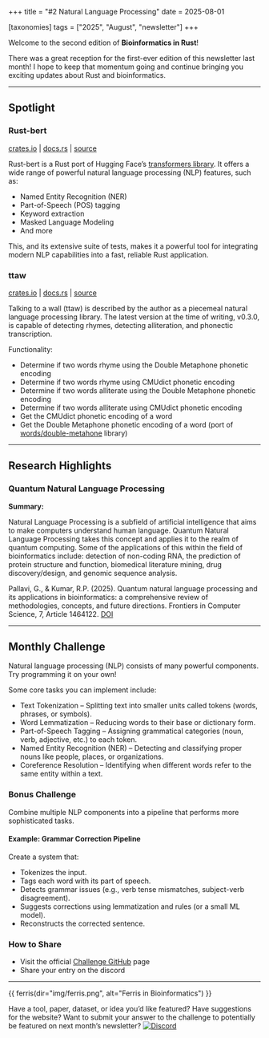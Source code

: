 +++
title = "#2 Natural Language Processing"
date = 2025-08-01

[taxonomies]
tags = ["2025", "August", "newsletter"]
+++

Welcome to the second edition of **Bioinformatics in Rust**!

There was a great reception for the first-ever edition of this newsletter last month!
I hope to keep that momentum going and continue bringing you exciting updates
about Rust and bioinformatics.

---

## Spotlight

### Rust-bert

[crates.io](https://crates.io/crates/rust_bert) |
[docs.rs](https://docs.rs/crate/rust-bert/latest) |
[source](https://github.com/guillaume-be/rust-bert)

Rust-bert is a Rust port of Hugging Face’s
[transformers library](https://github.com/huggingface/transformers).
It offers a wide range of powerful natural language processing (NLP) features,
such as:

- Named Entity Recognition (NER)
- Part-of-Speech (POS) tagging
- Keyword extraction
- Masked Language Modeling
- And more

This, and its extensive suite of tests, makes it a powerful tool for integrating
modern NLP capabilities into a fast, reliable Rust application.

### ttaw

[crates.io](https://crates.io/crates/ttaw) |
[docs.rs](https://docs.rs/ttaw/0.3.0/ttaw/) |
[source](https://github.com/shnewto/ttaw)

Talking to a wall (ttaw) is described by the author as a piecemeal
natural language processing library. The latest version at the time of writing,
v0.3.0, is capable of detecting rhymes, detecting alliteration,
and phonectic transcription.

Functionality:

- Determine if two words rhyme using the Double Metaphone phonetic encoding
- Determine if two words rhyme using CMUdict phonetic encoding
- Determine if two words alliterate using the Double Metaphone phonetic encoding
- Determine if two words alliterate using CMUdict phonetic encoding
- Get the CMUdict phonetic encoding of a word
- Get the Double Metaphone phonetic encoding of a word (port of 
[words/double-metahone](https://github.com/words/double-metaphone) library)

---

## Research Highlights

### Quantum Natural Language Processing

**Summary:**

Natural Language Processing is a subfield of artificial intelligence that aims to
make computers understand human language. Quantum Natural Language Processing
takes this concept and applies it to the realm of quantum computing.
Some of the applications of this within the field of bioinformatics include: detection
of non-coding RNA, the prediction of protein structure and function, biomedical
literature mining, drug discovery/design, and genomic sequence analysis.

Pallavi, G., & Kumar, R.P. (2025).
Quantum natural language processing and its applications in bioinformatics:
a comprehensive review of methodologies, concepts, and future directions.
Frontiers in Computer Science, 7, Article 1464122.
[DOI](https://www.frontiersin.org/journals/computer-science/articles/10.3389/fcomp.2025.1464122/full)

---

## Monthly Challenge

Natural language processing (NLP) consists of many powerful components.
Try programming it on your own!

Some core tasks you can implement include:

- Text Tokenization – Splitting text into smaller units called tokens
(words, phrases, or symbols).
- Word Lemmatization – Reducing words to their base or dictionary form.
- Part-of-Speech Tagging – Assigning grammatical categories
(noun, verb, adjective, etc.) to each token.
- Named Entity Recognition (NER) – Detecting and classifying proper nouns
like people, places, or organizations.
- Coreference Resolution – Identifying when different words refer to the same
entity within a text.

### Bonus Challenge

Combine multiple NLP components into a pipeline that performs more sophisticated
tasks.

#### Example: Grammar Correction Pipeline

Create a system that:

- Tokenizes the input.
- Tags each word with its part of speech.
- Detects grammar issues (e.g., verb tense mismatches, subject-verb disagreement).
- Suggests corrections using lemmatization and rules (or a small ML model).
- Reconstructs the corrected sentence.

### How to Share

- Visit the official
[Challenge GitHub](https://github.com/dawnandrew100/seqrs-challenges) page
- Share your entry on the discord

---

{{ ferris(dir="img/ferris.png", alt="Ferris in Bioinformatics") }}

Have a tool, paper, dataset, or idea you’d like featured?
Have suggestions for the website? Want to submit your answer to the challenge
to potentially be featured on next month’s newsletter?
[![Discord](https://img.shields.io/badge/Join%20Us-Discord-7289DA?style=for-the-badge&logo=discord&logoColor=white)](https://discord.gg/dCMfwuze48)
